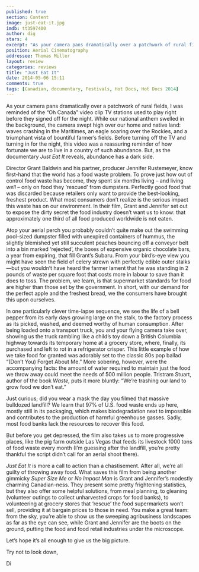 ```yaml
---
published: true
section: Content
image: just-eat-it.jpg
imdb: tt3597400
author: dig
stars: 4
excerpt: "As your camera pans dramatically over a patchwork of rural fields, I was reminded of the Oh Canada video clip TV stations used to play right before they signed off for the night."
position: Aerial Cinematography
addressee: Thomas Miller
layout: review
categories: reviews
title: "Just Eat It"
date: 2014-05-06 15:11
comments: true
tags: [Canadian, documentary, Festivals, Hot Docs, Hot Docs 2014]
---
```

<p>As your camera pans dramatically over a patchwork of rural fields, I was reminded of the &ldquo;Oh Canada&rdquo; video clip TV stations used to play right before they signed off for the night. While our national anthem swelled in the background, the camera swept high over our home and native land: waves crashing in the Maritimes, an eagle soaring over the Rockies, and a triumphant vista of bountiful farmer&rsquo;s fields. Before turning off the TV and turning in for the night, this video was a reassuring reminder of how fortunate we are to live in a country of such abundance. But, as the documentary <em>Just Eat It</em> reveals, abundance has a dark side.</p>
<p>Director Grant Baldwin and his partner, producer Jennifer Rustemeyer, know first-hand that the world has a food waste problem. To prove just how out of control food waste has become, they spent six months living &ndash; and living <em>well</em> &ndash; only on food they &lsquo;rescued&rsquo; from dumpsters. Perfectly good food that was discarded because retailers only want to provide the best-looking, freshest product. What most consumers don&rsquo;t realize is the serious impact this waste has on our environment. In their film, Grant and Jennifer set out to expose the dirty secret the food industry doesn&rsquo;t want us to know: that approximately one third of all food produced worldwide is not eaten.</p>
<p>Atop your aerial perch you probably couldn&rsquo;t quite make out the swimming pool-sized dumpster filled with unexpired containers of hummus, the slightly blemished yet still succulent peaches bouncing off a conveyor belt into a bin marked &lsquo;rejected&rsquo;, the boxes of expensive organic chocolate bars, a year from expiring, that fill Grant&rsquo;s Subaru. From your bird&rsquo;s-eye view you might have seen the field of celery strewn with perfectly edible outer stalks&mdash;but you wouldn&rsquo;t have heard the farmer lament that he was standing in 2 pounds of waste per square foot that costs more in labour to save than it does to toss. The problem, we learn, is that supermarket standards for food are higher than those set by the government. In short, with our demand for the perfect apple and the freshest bread, we the consumers have brought this upon ourselves.</p>
<p>In one particularly clever time-lapse sequence, we see the life of a bell pepper from its early days growing large on the stalk, to the factory process as its picked, washed, and deemed worthy of human consumption. After being loaded onto a transport truck, you and your flying camera take over, showing us the truck rambling like a child&rsquo;s toy down a British Columbia highway towards its temporary home at a grocery store, where, finally, its purchased and left to rot in a refrigerator crisper. This little example of how we take food for granted was adorably set to the classic 80s pop ballad &ldquo;(Don&rsquo;t You) Forget About Me.&rdquo; More sobering, however, were the accompanying facts: the amount of water required to maintain just the food we throw away could meet the needs of 500 million people. Tristram Stuart, author of the book <em>Waste,</em> puts it more bluntly: &ldquo;We&rsquo;re trashing our land to grow food we don&rsquo;t eat.&rdquo;</p>
<p>Just curious; did you wear a mask the day you filmed that massive bulldozed landfill? We learn that 97% of U.S. food waste ends up here, mostly still in its packaging, which makes biodegradation next to impossible and contributes to the production of harmful greenhouse gasses. Sadly, most food banks lack the resources to recover this food.</p>
<p>But before you get depressed, the film also takes us to more progressive places, like the pig farm outside Las Vegas that feeds its livestock 1000 tons of food waste every month (I&rsquo;m guessing after the landfill, you&rsquo;re pretty thankful the script didn&rsquo;t call for an aerial shoot there).</p>
<p><em>Just Eat It</em> is more a call to action than a chastisement. After all, we&rsquo;re all guilty of throwing away food. What saves this film from being another gimmicky <em>Super Size Me</em> or <em>No Impact Man </em>is Grant and Jennifer&rsquo;s modestly charming Canadian-ness. They present some pretty frightening statistics, but they also offer some helpful solutions, from meal planning, to gleaning (volunteer outings to collect unharvested crops for food banks), to volunteering at grocery stores that &lsquo;rescue&rsquo; the food supermarkets won&rsquo;t sell, providing it at bargain prices to those in need. You make a great team: from the sky, you&rsquo;re able to show us the sweeping agribusiness landscapes as far as the eye can see, while Grant and Jennifer are the boots on the ground, putting the food and food retail industries under the microscope.</p>
<p>Let&rsquo;s hope it&rsquo;s all enough to give us the big picture.</p>
<p>Try not to look down,</p>
<p>Di</p>
